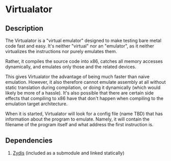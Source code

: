 # Virtualator

## Description

The Virtualator is a "virtual emulator" designed to make testing bare metal code
fast and easy. It's neither "virtual" nor an "emulator", as it neither
virtualizes the instructions nor purely emulates them.

Rather, it compiles the source code into x86, catches all memory accesses
dynamically, and emulates only those and the related devices.

This gives Virtualator the advantage of being much faster than naive emulation.
However, it also therefore cannot emulate assembly at all without static
translation during compilation, or doing it dynamically (which would likely
be more of a hassle). It's also possible that there are certain side effects
that compiling to x86 have that don't happen when compiling to the emulation
target architecture.

When it is started, Virtualator will look for a config file (name TBD) that has
information about the program to emulate. Namely, it will contain the filename
of the program itself and what address the first instruction is.

## Dependencies

1. [Zydis](https://github.com/zyantific/zydis)
   (included as a submodule and linked statically)
